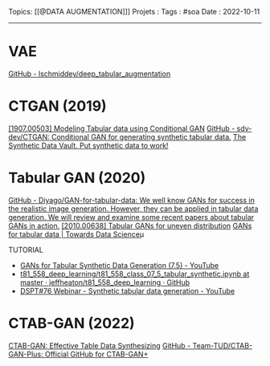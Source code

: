 Topics: [[@DATA AUGMENTATION]]]
Projets : 
Tags : #soa
Date : 2022-10-11
***

# VAE
[GitHub - lschmiddey/deep_tabular_augmentation](https://github.com/lschmiddey/deep_tabular_augmentation)



# CTGAN (2019)
[[1907.00503] Modeling Tabular data using Conditional GAN](https://arxiv.org/abs/1907.00503)
[GitHub - sdv-dev/CTGAN: Conditional GAN for generating synthetic tabular data.](https://github.com/sdv-dev/CTGAN)
[The Synthetic Data Vault. Put synthetic data to work!](https://sdv.dev/)


# Tabular GAN (2020)
[GitHub - Diyago/GAN-for-tabular-data: We well know GANs for success in the realistic image generation. However, they can be applied in tabular data generation. We will review and examine some recent papers about tabular GANs in action.](https://github.com/Diyago/GAN-for-tabular-data)
[[2010.00638] Tabular GANs for uneven distribution](https://arxiv.org/abs/2010.00638)
[GANs for tabular data | Towards Data Science](https://towardsdatascience.com/review-of-gans-for-tabular-data-a30a2199342)µ


TUTORIAL
- [GANs for Tabular Synthetic Data Generation (7.5) - YouTube](https://www.youtube.com/watch?v=yujdA46HKwA)
- [t81_558_deep_learning/t81_558_class_07_5_tabular_synthetic.ipynb at master · jeffheaton/t81_558_deep_learning · GitHub](https://github.com/jeffheaton/t81_558_deep_learning/blob/master/t81_558_class_07_5_tabular_synthetic.ipynb)
- [DSPT#76 Webinar - Synthetic tabular data generation - YouTube](https://www.youtube.com/watch?v=IzMfWkWNtmA)


# CTAB-GAN (2022)
[CTAB-GAN: Effective Table Data Synthesizing](https://proceedings.mlr.press/v157/zhao21a.html)
[GitHub - Team-TUD/CTAB-GAN-Plus: Official GitHub for CTAB-GAN+](https://github.com/Team-TUD/CTAB-GAN-Plus)

